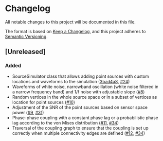 # Changelog

All notable changes to this project will be documented in this file.

The format is based on [Keep a Changelog](https://keepachangelog.com/en/1.1.0/),
and this project adheres to [Semantic Versioning](https://semver.org/spec/v2.0.0.html).

## [Unreleased]

### Added

- SourceSimulator class that allows adding point sources with custom locations and waveforms to the simulation ([3bad4a8](https://github.com/ctrltz/meegsim/commit/3bad4a86a3712beb43fb404481c15e1a54250d87), [#24](https://github.com/ctrltz/meegsim/pull/24))
- Waveforms of white noise, narrowband oscillation (white noise filtered in a narrow frequency band) and 1/f noise with adjustable slope ([#8](https://github.com/ctrltz/meegsim/pull/8))
- Random vertices in the whole source space or in a subset of vertices as location for point sources ([#10](https://github.com/ctrltz/meegsim/pull/10))
- Adjustment of the SNR of the point sources based on sensor space power ([#9](https://github.com/ctrltz/meegsim/pull/9), [#31](https://github.com/ctrltz/meegsim/pull/31))
- Phase-phase coupling with a constant phase lag or a probabilistic phase lag according to the von Mises distribution ([#11](https://github.com/ctrltz/meegsim/pull/11), [#34](https://github.com/ctrltz/meegsim/pull/34))
- Traversal of the coupling graph to ensure that the coupling is set up correctly when multiple connectivity edges are defined ([#12](https://github.com/ctrltz/meegsim/pull/12), [#34](https://github.com/ctrltz/meegsim/pull/34))
